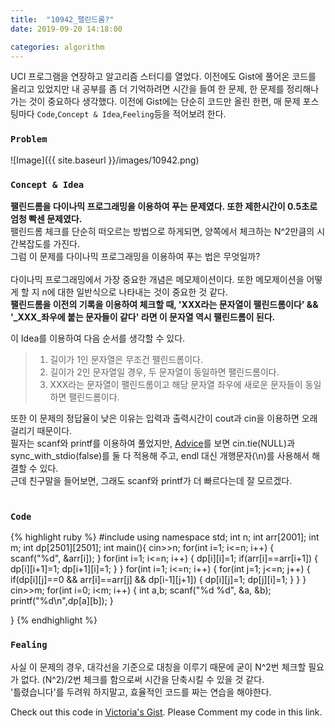 ```yaml
---
title:  "10942_팰린드롬?"
date: 2019-09-20 14:18:00

categories: algorithm
---
```


UCI 프로그램을 연장하고 알고리즘 스터디를 열었다. 이전에도 Gist에 풀어온 코드를 올리고 있었지만 내 공부를 좀 더 기억하려면 시간을 들여 한 문제, 한 문제를 정리해나가는 것이 중요하다 생각했다.
이전에 Gist에는 단순히 코드만 올린 한편, 매 문제 포스팅마다 `Code`,`Concept & Idea`,`Feeling`등을 적어보려 한다.
<br>

### `Problem`
![Image]({{ site.baseurl }}/images/10942.png)
<br>

### `Concept & Idea`
**팰린드롬을 다이나믹 프로그래밍을 이용하여 푸는 문제였다. 또한 제한시간이 0.5초로 엄청 빡센 문제였다.** <br>
팰린드롬 체크를 단순히 떠오르는 방법으로 하게되면, 양쪽에서 체크하는 N^2만큼의 시간복잡도를 가진다.<br>
그럼 이 문제를 다이나믹 프로그래밍을 이용하여 푸는 법은 무엇일까?<br><br>
다이나믹 프로그래밍에서 가장 중요한 개념은 메모제이션이다. 또한 메모제이션을 어떻게 할 지 n에 대한 일반식으로 나타내는 것이 중요한 것 같다.<br>
**팰린드롬을 이전의 기록을 이용하여 체크할 때, 'XXX라는 문자열이 팰린드롬이다' && '_XXX_좌우에 붙는 문자들이 같다' 라면 이 문자열 역시 팰린드롬이 된다.**<br>

이 Idea를 이용하여 다음 순서를 생각할 수 있다.
> 1. 길이가 1인 문자열은 무조건 팰린드롬이다.
> 2. 길이가 2인 문자열일 경우, 두 문자열이 동일하면 팰린드롬이다.
> 3. XXX라는 문자열이 팰린드롬이고 해당 문자열 좌우에 새로운 문자들이 동일하면 팰린드롬이다.

또한 이 문제의 정답율이 낮은 이유는 입력과 출력시간이 cout과 cin을 이용하면 오래걸리기 때문이다.<br>
필자는 scanf와 printf를 이용하여 풀었지만, [Advice][problem advice]를 보면 cin.tie(NULL)과 sync_with_stdio(false)를 둘 다 적용해 주고, endl 대신 개행문자(\n)를 사용해서 해결할 수 있다.<br>
근데 친구말을 들어보면, 그래도 scanf와 printf가 더 빠르다는데 잘 모르겠다.<br>
<br>

### `Code`
{% highlight ruby %}
#include <iostream>
using namespace std;
int n;
int arr[2001];
int m;
int dp[2501][2501];
int main(){
    cin>>n;
    for(int i=1; i<=n; i++) {
        scanf("%d", &arr[i]);
    }
    for(int i=1; i<=n; i++) {
        dp[i][i]=1;
        if(arr[i]==arr[i+1]) {
            dp[i][i+1]=1;
            dp[i+1][i]=1;
        }
    }
    for(int i=1; i<=n; i++) {
        for(int j=1; j<=n; j++) {
            if(dp[i][j]==0 && arr[i]==arr[j] && dp[i-1][j+1]) {
                dp[i][j]=1;
                dp[j][i]=1;
            }
        }
    }
    cin>>m;
    for(int i=0; i<m; i++) {
        int a,b;
        scanf("%d %d", &a, &b);
        printf("%d\n",dp[a][b]);
    }

}
{% endhighlight %}
<br>

### `Fealing`
사실 이 문제의 경우, 대각선을 기준으로 대칭을 이루기 때문에 굳이 N^2번 체크할 필요가 없다. (N^2)/2번 체크를 함으로써 시간을 단축시킬 수 있을 것 같다.<br>
'틀렸습니다'를 두려워 하지말고, 효율적인 코드를 짜는 연습을 해야한다.

Check out this code in [Victoria's Gist][Vic's gist]. Please Comment my code in this link.

[Vic's gist]: https://gist.github.com/victoriagjh/3c3fd8eeba2c480d54ca81b28b7d8f90
[problem advice]: https://www.acmicpc.net/problem/15552
